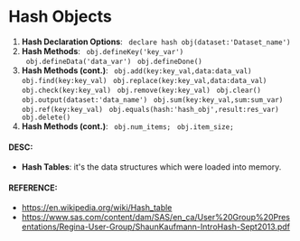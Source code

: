 # Hash Objects

1. **Hash Declaration Options**: 
``` declare hash obj(dataset:'Dataset_name')```
2. **Hash Methods**:
``` obj.defineKey('key_var')```    
``` obj.defineData('data_var')```
``` obj.defineDone()```
3. **Hash Methods (cont.)**:
``` obj.add(key:key_val,data:data_val)```
``` obj.find(key:key_val)```
``` obj.replace(key:key_val,data:data_val)```
``` obj.check(key:key_val)```
``` obj.remove(key:key_val)```
``` obj.clear()```
``` obj.output(dataset:'data_name')```
``` obj.sum(key:key_val,sum:sum_var)```
``` obj.ref(key:key_val)```
``` obj.equals(hash:'hash_obj',result:res_var)```
``` obj.delete()```
4. **Hash Methods (cont.)**:
``` obj.num_items;```
``` obj.item_size;```

#### DESC:
  - **Hash Tables**:
   it's the data structures which were loaded into memory.

#### REFERENCE:

  - https://en.wikipedia.org/wiki/Hash_table
  - https://www.sas.com/content/dam/SAS/en_ca/User%20Group%20Presentations/Regina-User-Group/ShaunKaufmann-IntroHash-Sept2013.pdf
